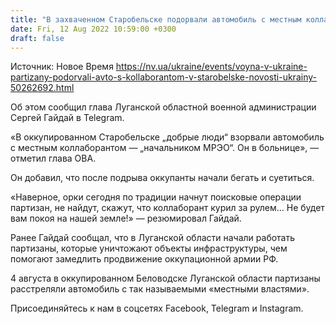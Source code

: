 ```yaml
---
title: "В захваченном Старобельске подорвали автомобиль с местным коллаборантом — Гайдай"
date: Fri, 12 Aug 2022 10:59:00 +0300
draft: false
---
```

Источник: Новое Время https://nv.ua/ukraine/events/voyna-v-ukraine-partizany-podorvali-avto-s-kollaborantom-v-starobelske-novosti-ukrainy-50262692.html


 Об этом сообщил глава Луганской областной военной администрации Сергей Гайдай в Telegram.

«В оккупированном Старобельске „добрые люди“ взорвали автомобиль с местным коллаборантом — „начальником МРЭО“. Он в больнице», — отметил глава ОВА.

Он добавил, что после подрыва оккупанты начали бегать и суетиться.

«Наверное, орки сегодня по традиции начнут поисковые операции партизан, не найдут, скажут, что коллаборант курил за рулем… Не будет вам покоя на нашей земле!» — резюмировал Гайдай.

Ранее Гайдай сообщал, что в Луганской области начали работать партизаны, которые уничтожают объекты инфраструктуры, чем помогают замедлить продвижение оккупационной армии РФ.

4 августа в оккупированном Беловодске Луганской области партизаны расстреляли автомобиль с так называемыми «местными властями».

Присоединяйтесь к нам в соцсетях Facebook, Telegram и Instagram.
